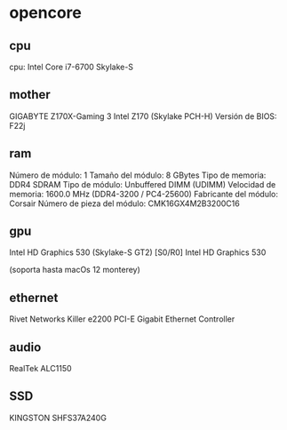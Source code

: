 # opencore

## cpu 
cpu: Intel Core i7-6700 	Skylake-S 

## mother

GIGABYTE Z170X-Gaming 3
Intel Z170 (Skylake PCH-H)
Versión de BIOS:	F22j

## ram

Número de módulo:	1
Tamaño del módulo:	8 GBytes
Tipo de memoria:	DDR4 SDRAM
Tipo de módulo:	Unbuffered DIMM (UDIMM)
Velocidad de memoria:	1600.0 MHz (DDR4-3200 / PC4-25600)
Fabricante del módulo:	Corsair
Número de pieza del módulo:	CMK16GX4M2B3200C16

## gpu


Intel HD Graphics 530 (Skylake-S GT2) [S0/R0]
Intel HD Graphics 530

(soporta hasta macOs 12 monterey)

## ethernet 


Rivet Networks Killer e2200 PCI-E Gigabit Ethernet Controller

## audio

RealTek ALC1150

## SSD

KINGSTON SHFS37A240G

